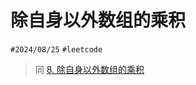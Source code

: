
# 除自身以外数组的乘积

`#2024/08/25` `#leetcode`  

> 同 [8. 除自身以外数组的乘积](post/a8992cbb847c585696479aa926632b7a.md)

